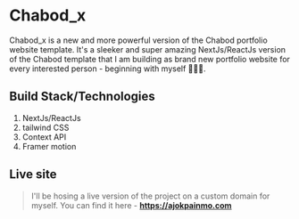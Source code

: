 # Chabod_x

Chabod_x is a new and more powerful version of the Chabod portfolio website template. It's a sleeker and super amazing NextJs/ReactJs version of the Chabod template that I am building as brand new portfolio website for every interested person - beginning with myself 🤩🤩🤩.

## Build Stack/Technologies

1. NextJs/ReactJs
2. tailwind CSS
3. Context API
4. Framer motion

## Live site

> I'll be hosing a live version of the project on a custom domain for myself. You can find it here - **https://ajokpainmo.com**
